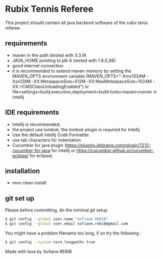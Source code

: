 # Rubix Tennis Referee

This project should contain all java backend software of the rubix tenis referee.

## requirements 

- maven in the path (tested with 3.3.9)
- JAVA_HOME pointing to jdk 8 (tested with 1.8.0_66)
- good internet connection
- it is recommended to extend maven memory by setting the MAVEN_OPTS environment variable (MAVEN_OPTS="-Xmx1024M -Xss128M -XX:MetaspaceSize=512M -XX:MaxMetaspaceSize=1024M -XX:+CMSClassUnloadingEnabled") or file>settings>build,execution,deployment>build tools>maven>runner in intellij

## IDE requirements

- Intellij is recommended;
- the project use lombok, the lombok plugin is required for Intellij
- Use the default intellij Code Formatter.
- use tab characters for indentation
- Cucumber for java plugin (https://plugins.jetbrains.com/plugin/7212-cucumber-for-java for intellij or https://cucumber.github.io/cucumber-eclipse/ for eclipse)

## installation

- mvn clean install 

## git set up

Please before committing, do the minimal git setup

```sh
$ git config --global user.name "Sofiane REBIB"
$ git config --global user.email sofiane.rebib@gmail.com
```

You might have a problem filename too long, if so try the following : 

```sh
$ git config --system core.longpaths true 
```

Made with love by Sofiane REBIB
